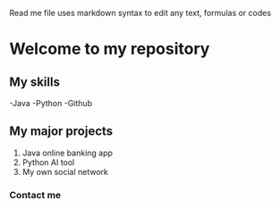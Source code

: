 Read me file uses markdown syntax to edit any text, formulas or codes

# Welcome to my repository
## My skills
-Java
-Python
-Github

## My major projects
1. Java online banking app
2. Python AI tool
3. My own social network


### Contact me
